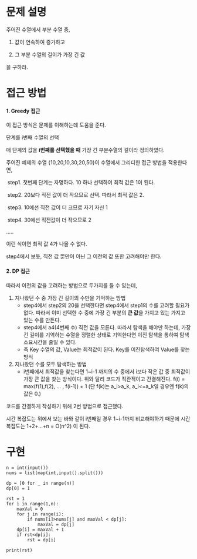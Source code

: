 # 문제 설명

주어진 수열에서 부분 수열 중,

1. 값이 연속하여 증가하고

2. 그 부분 수열의 길이가 가장 긴 값

을 구하라. 



# 접근 방법



#### 1. Greedy 접근

이 접근 방식은 문제를 이해하는데 도움을 준다. 

단계를 i번째 수열의 선택

매 단계의 값을 **i번째를 선택했을 때** 가장 긴 부분수열의 길이라 정의하였다.

주어진 예제의 수열 {10,20,10,30,20,50}이 수열에서 그리디한 접근 방법을 적용한다면,

​	step1. 첫번째 단계는 자명하다. 10 하나 선택하여 최적 값은 1이 된다. 

​    step2. 20보다 직전 값이 더 작으므로 선택. 따라서 최적 값은 2.

​    step3. 10에선 직전 값이 더 크므로 자기 자신 1

​    step4. 30에선 직전값이 더 작으므로 2

.....

이런 식이면 최적 값 4가 나올 수 없다.

step4에서 보듯,  직전 값 뿐만이 아닌 그 이전의 값 또한 고려해야만 한다.

#### 2. DP 접근

따라서 이전의 값을 고려하는 방법으로 두가지를 들 수 있는데,

1. 지나왔던 수 중 가장 긴 길이의 수만을 기억하는 방법
   * step4에서 step2의 20을 선택한다면 step4에서 step1의 수를 고려할 필요가 없다. 따라서 이미 선택한 수 중에 가장 긴 부분의 **큰 값**을 가지고 있는 가지고 있는 수를 만든다. 
   * step4에서 a4(4번째 수) 직전 값을 모른다. 따라서 탐색을 해야만 하는데, 가장 긴 길이를 기억하는 수열을 정렬한 상태로 기억한다면 이진 탐색을 통하여 탐색 소요시간을 줄일 수 있다.
   * 즉 Key  수열의 값, Value는 최적값이 된다. Key를 이진탐색하여 Value를 찾는 방식
2. 지나왔던 수를 모두 탐색하는 방법
   * i번째에서 최적값을 찾는다면 1~i-1 까지의 수 중에서 i보다 작은 값 중 최적값이 가장 큰 값을 찾는 방식이다. 위와 달리 코드가 직관적이고 간결해진다. f(i) = max(f(1),f(2), ... , f(i-1)) + 1  (단 f(k)는 a_i>a_k, a_i<=a_k일 경우엔 f(k)의 값은 0.)

코드를 간결하게 작성하기 위해 2번 방법으로 접근했다.

시간 복잡도는 위에서 보는 바와 같이 i번째일 경우 1~i-1까지 비교해야하기 때문에 시간 복잡도는 1+2+...+n  = O(n^2) 이 된다.



# 구현

```.{python}
n = int(input())
nums = list(map(int,input().split()))

dp = [0 for _ in range(n)]
dp[0] = 1

rst = 1
for i in range(1,n):
    maxVal = 0
    for j in range(i):
        if nums[i]>nums[j] and maxVal < dp[j]:
            maxVal = dp[j]
    dp[i] = maxVal + 1
    if rst<dp[i]:
        rst = dp[i]

print(rst)

```